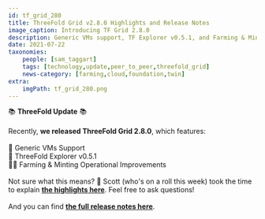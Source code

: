```yaml
---
id: tf_grid_280
title: ThreeFold Grid v2.8.0 Highlights and Release Notes
image_caption: Introducing TF Grid 2.8.0
description: Generic VMs support, TF Explorer v0.5.1, and Farming & Minting operational improvements!
date: 2021-07-22
taxonomies:
    people: [sam_taggart]
    tags: [technology,update,peer_to_peer,threefold_grid]
    news-category: [farming,cloud,foundation,twin]
extra:
    imgPath: tf_grid_280.png
---
```


📚 **ThreeFold Update** 📚
<br/>
<br/>
Recently, **we released ThreeFold Grid 2.8.0**, which features:
<br/>
<br/>
🤝 Generic VMs Support
<br/>
🔎 ThreeFold Explorer v0.5.1
<br/>
👨‍🌾 Farming & Minting Operational Improvements
<br/>
<br/>
Not sure what this means? 🤔 Scott (who's on a roll this week) took the time to explain **[the highlights here](https://forum.threefold.io/t/discussing-threefold-grid-2-8-release-highlights/1040)**. Feel free to ask questions!
<br/>
<br/>
And you can find **[the full release notes here](https://library.threefold.me/info/tfgrid/#/threefold__release_notes_grid_2_8_0)**.
